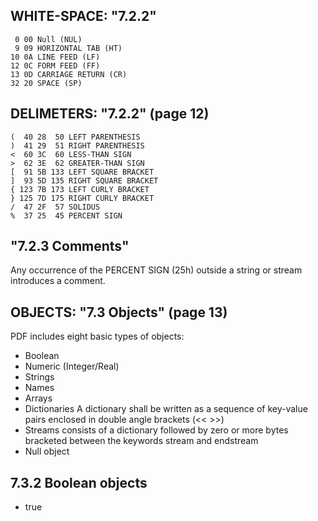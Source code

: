 
## WHITE-SPACE: "7.2.2"

```csv
 0 00 Null (NUL)
 9 09 HORIZONTAL TAB (HT)
10 0A LINE FEED (LF)
12 0C FORM FEED (FF)
13 0D CARRIAGE RETURN (CR)
32 20 SPACE (SP)
```

## DELIMETERS: "7.2.2" (page 12)

```csv
(  40 28  50 LEFT PARENTHESIS
)  41 29  51 RIGHT PARENTHESIS
<  60 3C  60 LESS-THAN SIGN
>  62 3E  62 GREATER-THAN SIGN
[  91 5B 133 LEFT SQUARE BRACKET
]  93 5D 135 RIGHT SQUARE BRACKET
{ 123 7B 173 LEFT CURLY BRACKET
} 125 7D 175 RIGHT CURLY BRACKET
/  47 2F  57 SOLIDUS
%  37 25  45 PERCENT SIGN
```

## "7.2.3 Comments"

Any occurrence of the PERCENT SIGN (25h) outside a string or stream introduces a comment.



## OBJECTS: "7.3 Objects" (page 13)

PDF includes eight basic types of objects: 

 * Boolean
 * Numeric (Integer/Real)
 * Strings
 * Names
 * Arrays
 * Dictionaries
   A dictionary shall be written as a sequence of key-value pairs enclosed in double angle brackets
   (<< >>)
 * Streams
   consists of a dictionary followed by zero or more bytes bracketed between the keywords
   stream and endstream
 * Null object

## 7.3.2 Boolean objects

 * true
